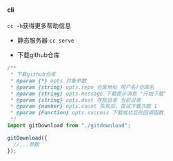 #### cli 

`cc -h`获得更多帮助信息
- 静态服务器
`cc serve`

- 下载github仓库
```ts
/**
 * 下载github仓库
 * @param {*} opts 对象参数
 * @param {string} opts.repo 仓库地址 用户名/仓库名
 * @param {string} opts.message 下载提示消息 "开始下载"
 * @param {string} opts.dest 存放目录 当前目录
 * @param {number} opts.count 失败后，尝试下载次数 1
 * @param {Function} opts.success 下载成功后的回调函数
 */
import gitDownload from "./gitdownload";

gitDownload({
  //...参数
});
```

































[1]: https://github.com/Tie-Dan/tdsp-cli



